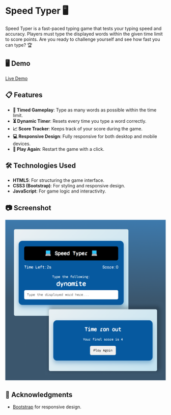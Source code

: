 # Speed Typer 🖥️

Speed Typer is a fast-paced typing game that tests your typing speed and accuracy. Players must type the displayed words within the given time limit to score points. Are you ready to challenge yourself and see how fast you can type? 🏆

## 🖥️ Demo

[Live Demo](https://sahimbehlim.github.io/Javascript-Mini-Projects/speed-typer/index.html)

## 📋 Features

- **🎯 Timed Gameplay**: Type as many words as possible within the time limit.
- **⏳ Dynamic Timer**: Resets every time you type a word correctly.
- **📈 Score Tracker**: Keeps track of your score during the game.
- **💻 Responsive Design**: Fully responsive for both desktop and mobile devices.
- **🔁 Play Again**: Restart the game with a click.

## 🛠️ Technologies Used

- **HTML5**: For structuring the game interface.
- **CSS3 (Bootstrap)**: For styling and responsive design.
- **JavaScript**: For game logic and interactivity.

## 📷 Screenshot

![UI](./assets/ui.png)

## 🙌 Acknowledgments

- [Bootstrap](https://getbootstrap.com/) for responsive design.

